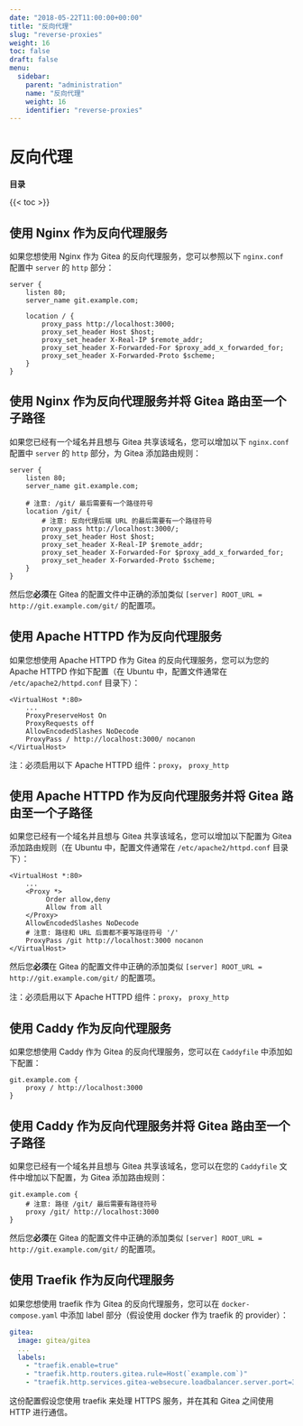 ```yaml
---
date: "2018-05-22T11:00:00+00:00"
title: "反向代理"
slug: "reverse-proxies"
weight: 16
toc: false
draft: false
menu:
  sidebar:
    parent: "administration"
    name: "反向代理"
    weight: 16
    identifier: "reverse-proxies"
---
```


# 反向代理

**目录**

{{< toc >}}

## 使用 Nginx 作为反向代理服务

如果您想使用 Nginx 作为 Gitea 的反向代理服务，您可以参照以下 `nginx.conf` 配置中 `server` 的 `http` 部分：

```
server {
    listen 80;
    server_name git.example.com;

    location / {
        proxy_pass http://localhost:3000;
        proxy_set_header Host $host;
        proxy_set_header X-Real-IP $remote_addr;
        proxy_set_header X-Forwarded-For $proxy_add_x_forwarded_for;
        proxy_set_header X-Forwarded-Proto $scheme;
    }
}
```

## 使用 Nginx 作为反向代理服务并将 Gitea 路由至一个子路径

如果您已经有一个域名并且想与 Gitea 共享该域名，您可以增加以下 `nginx.conf` 配置中 `server` 的 `http` 部分，为 Gitea 添加路由规则：

```
server {
    listen 80;
    server_name git.example.com;

    # 注意: /git/ 最后需要有一个路径符号
    location /git/ {
        # 注意: 反向代理后端 URL 的最后需要有一个路径符号
        proxy_pass http://localhost:3000/;
        proxy_set_header Host $host;
        proxy_set_header X-Real-IP $remote_addr;
        proxy_set_header X-Forwarded-For $proxy_add_x_forwarded_for;
        proxy_set_header X-Forwarded-Proto $scheme;
    }
}
```

然后您**必须**在 Gitea 的配置文件中正确的添加类似 `[server] ROOT_URL = http://git.example.com/git/` 的配置项。

## 使用 Apache HTTPD 作为反向代理服务

如果您想使用 Apache HTTPD 作为 Gitea 的反向代理服务，您可以为您的 Apache HTTPD 作如下配置（在 Ubuntu 中，配置文件通常在 `/etc/apache2/httpd.conf` 目录下）：

```
<VirtualHost *:80>
    ...
    ProxyPreserveHost On
    ProxyRequests off
    AllowEncodedSlashes NoDecode
    ProxyPass / http://localhost:3000/ nocanon
</VirtualHost>
```

注：必须启用以下 Apache HTTPD 组件：`proxy`， `proxy_http`

## 使用 Apache HTTPD 作为反向代理服务并将 Gitea 路由至一个子路径

如果您已经有一个域名并且想与 Gitea 共享该域名，您可以增加以下配置为 Gitea 添加路由规则（在 Ubuntu 中，配置文件通常在 `/etc/apache2/httpd.conf` 目录下）：

```
<VirtualHost *:80>
    ...
    <Proxy *>
         Order allow,deny
         Allow from all
    </Proxy>
    AllowEncodedSlashes NoDecode
    # 注意: 路径和 URL 后面都不要写路径符号 '/'
    ProxyPass /git http://localhost:3000 nocanon
</VirtualHost>
```

然后您**必须**在 Gitea 的配置文件中正确的添加类似 `[server] ROOT_URL = http://git.example.com/git/` 的配置项。

注：必须启用以下 Apache HTTPD 组件：`proxy`， `proxy_http`

## 使用 Caddy 作为反向代理服务

如果您想使用 Caddy 作为 Gitea 的反向代理服务，您可以在 `Caddyfile` 中添加如下配置：

```
git.example.com {
    proxy / http://localhost:3000
}
```

## 使用 Caddy 作为反向代理服务并将 Gitea 路由至一个子路径

如果您已经有一个域名并且想与 Gitea 共享该域名，您可以在您的 `Caddyfile` 文件中增加以下配置，为 Gitea 添加路由规则：

```
git.example.com {
    # 注意: 路径 /git/ 最后需要有路径符号
    proxy /git/ http://localhost:3000
}
```

然后您**必须**在 Gitea 的配置文件中正确的添加类似 `[server] ROOT_URL = http://git.example.com/git/` 的配置项。

## 使用 Traefik 作为反向代理服务

如果您想使用 traefik 作为 Gitea 的反向代理服务，您可以在 `docker-compose.yaml` 中添加 label 部分（假设使用 docker 作为 traefik 的 provider）：

```yaml
gitea:
  image: gitea/gitea
  ...
  labels:
    - "traefik.enable=true"
    - "traefik.http.routers.gitea.rule=Host(`example.com`)"
    - "traefik.http.services.gitea-websecure.loadbalancer.server.port=3000"
```

这份配置假设您使用 traefik 来处理 HTTPS 服务，并在其和 Gitea 之间使用 HTTP 进行通信。
